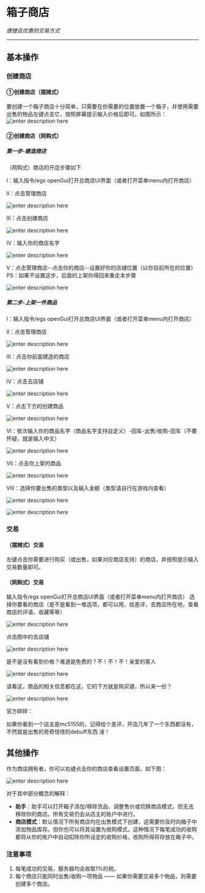 # 箱子商店
*便捷且优惠的交易方式*


----------
## 基本操作

### 创建商店

#### ①创建商店（摆摊式）
要创建一个箱子商店十分简单，只需要在你需要的位置放置一个箱子，并使用需要出售的物品左键点击它，按照屏幕提示输入价格后即可。如图所示：
![enter description here](https://coldplay.io/img/docs/cl02/chest-store/chest-store-1.png)

#### ②创建商店（网购式）

##### 第一步-建造商店
（网购式）商店的开店步骤如下

Ⅰ：输入指令/egs openGui打开总商店UI界面（或者打开菜单menu内打开商店）

Ⅱ：点击管理商店

![enter description here](https://coldplay.io/img/docs/cl02/chest-store/shop-2-1-1.png)

Ⅲ：点击创建商店

![enter description here](https://coldplay.io/img/docs/cl02/chest-store/shop-2-1-2.png)

Ⅳ：输入你的商店名字

![enter description here](https://coldplay.io/img/docs/cl02/chest-store/shop-2-1-3.png)

Ⅴ：点击管理商店--点击你的商店--设置好你的店铺位置（以你目前所在的位置）
PS：如果不设置这步，后面的上架你得回来重走本步骤

![enter description here](https://coldplay.io/img/docs/cl02/chest-store/shop-2-1-4.png)

##### 第二步-上架一件商品

Ⅰ：输入指令/egs openGui打开总商店UI界面（或者打开菜单menu内打开商店）

Ⅱ：点击管理商店

![enter description here](https://coldplay.io/img/docs/cl02/chest-store/shop-2-1-1.png)

Ⅲ：点击你前面建造的商店

![enter description here](https://coldplay.io/img/docs/cl02/chest-store/shop-2-2-1.png)

Ⅳ：点击去店铺

![enter description here](https://coldplay.io/img/docs/cl02/chest-store/shop-2-2-2.png)

Ⅴ：点击下方的创建商品

![enter description here](https://coldplay.io/img/docs/cl02/chest-store/shop-2-2-3.png)

Ⅵ：依次输入你的商品名字（商品名字支持自定义）-回车-出售/收购-回车（不要怀疑，就是输入中文）

![enter description here](https://coldplay.io/img/docs/cl02/chest-store/shop-2-2-4.png)

Ⅶ：点击你上架的商品

![enter description here](https://coldplay.io/img/docs/cl02/chest-store/shop-2-2-5.png)

Ⅷ：选择你要出售的类型以及输入金额（类型请自行在游戏内查看）

![enter description here](https://coldplay.io/img/docs/cl02/chest-store/shop-2-2-6.png)

![enter description here](https://coldplay.io/img/docs/cl02/chest-store/shop-2-2-7.png)

### 交易

#### （摆摊式）交易

左键点击你需要进行购买（或出售，如果对应商店支持）的商店，并按照提示输入交易数量即可。

#### （网购式）交易
输入指令/egs openGui打开总商店UI界面（或者打开菜单menu内打开商店）
选择你要看的商店（是不是看到一堆选项，都可以用，给差评，去商店所在地，查看商店的评语，收藏等等）

![enter description here](https://coldplay.io/img/docs/cl02/chest-store/shop-2-3-1.png)

点击图中的去店铺

![enter description here](https://coldplay.io/img/docs/cl02/chest-store/shop-2-3-2.png)

是不是没有看到价格？难道是免费的？不！不！不！亲爱的客人

![enter description here](https://coldplay.io/img/docs/cl02/chest-store/shop-2-3-3.png)

请看这，商品的相关信息都在这，它的下方就是购买键，所以来一份？

![enter description here](https://coldplay.io/img/docs/cl02/chest-store/shop-2-3-4.png)

官方碎碎：

 如果你看到一个店主是mc5155的，记得给个差评，开店几年了一个东西都没有，不然就是出售的奇奇怪怪的debuff东西
 淦！
## 其他操作

作为商店拥有者，你可以右键点击你的商店查看设置页面，如下图：

![enter description here](https://coldplay.io/img/docs/cl02/chest-store/chest-store-2.png)

对于其中部分概念的解释：

 - **助手**：助手可以打开箱子添加/移除货品、调整售价或切换商店模式，但无法移除你的商店。所有交易仍会从店主的账户中进行。
 - **商店模式**：默认情况下所有商店均在出售模式下创建，这需要你及时向箱子中添加物品库存。但你也可以将其设置为收购模式，这种情况下每笔成功的收购都将从你的账户中自动扣除你所设定的收购价格，收购所得将存放在箱子中。

### 注意事项

 1. 每笔成功的交易，服务器均会收取1%的税。
 2. 每个商店只能同时出售/收购一项物品 —— 如果你需要交易多个物品，则需要创建多个商店。

